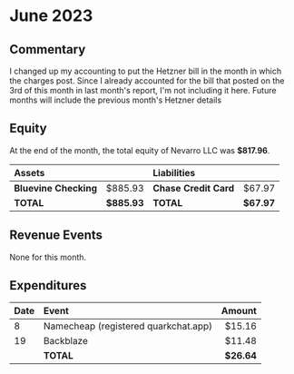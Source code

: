 # June 2023

## Commentary

I changed up my accounting to put the Hetzner bill in the month in which the
charges post. Since I already accounted for the bill that posted on the 3rd of
this month in last month's report, I'm not including it here. Future months will
include the previous month's Hetzner details

## Equity

At the end of the month, the total equity of Nevarro LLC was **$817.96**.

| **Assets**            |             | **Liabilities**       |            |
| :-------------------- | ----------: | :-------------------- | ---------: |
| **Bluevine Checking** |     $885.93 | **Chase Credit Card** |     $67.97 |
| **TOTAL**             | **$885.93** | **TOTAL**             | **$67.97** |

## Revenue Events

None for this month.

## Expenditures

| **Date** | **Event**                            | **Amount** |
| :------- | :----------------------------------- | ---------: |
| 8        | Namecheap (registered quarkchat.app) |     $15.16 |
| 19       | Backblaze                            |     $11.48 |
|          | **TOTAL**                            | **$26.64** |
